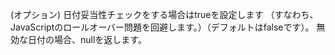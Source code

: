 (オプション) 日付妥当性チェックをする場合はtrueを設定します （すなわち、JavaScriptのロールオーバー問題を回避します。）（デフォルトはfalseです）。 無効な日付の場合、nullを返します。
